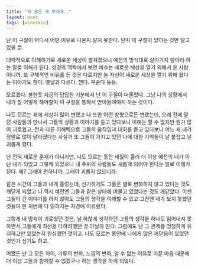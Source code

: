```yaml
---
title: "새 술은 새 부대에.."
layout: post
tags: [wineskin]
---
```


난 이 구절이 어디서 어떤 이유로 나온지 알지 못한다. 단지 이 구절이 있다는 것만 알고 있을 뿐.

대략적으로 이해하기로 새로운 세상이 펼쳐졌으니 예전의 방식대로 살아가지 말아라 하는 말로 이해가 된다. 성경의 맥락에서 보면 예수는 새로운 세상을 열기 위해서 온 사람이니까. 또 구체적인 비유를 든 것은 다르지만 늘 자신이 새로운 세상을 열기 위해 왔다는 이야기도 한다. 옛날과 다르다. 깬다. 부순다 등등.

모르겠다. 불현듯 지금의 답답한 기분에서 난 이 구절이 떠올랐다. 그냥 나의 상황에서 내가 뭘 어떻게 해야할지 이 구절을 통해서 받아들여야지 하는 것이다. 

나도 모르는 새에 세상이 많이 변했고 나 또한 어떤 방향으로든 변했는데, 오래 전에 알던 사람들과 만나서 그들의 상황과 이야기를 듣고 있다보니 이해는 할 수 없지만 뭔가 많이 괴로웠고, 전과 다른 이해력으로 그들의 움직임과 대화를 듣고 있다보니 어느 새 내가 정말로 많이 달라졌다는 사실과 또 그들이 가지고 있던 나에 대한 기억들이 날 붙잡고 날 괴롭게 했다.

난 전혀 새로운 존재가 아니지만, 나도 모르는 동안 세월이 훌러 더 이상 예전의 내가 아닌 내가 되었고 그렇게 되었으니 내 주위의 사람들도 새롭게 되어야 한다는 말로 이해가 된다. 왜? 그래야 편하니까. 그래야 괴롭지 않으니까. 

같은 시간이 그들과 내게 흘렀는데, 신기하게도 그들은 별로 변화하지 않고 있다는 것도 깨닫게 되었고 나 역시 예전엔 그들과 같은 상태에 머물고 있었다는 것도 깨닫았다. 이젠 그들이 긴 이야기를 하지 않아도 그들의 생각을 이해할 수 있고 그전엔 내가 보지 못했던 것들이 한 꺼번에 다 읽혀지는 지경에 이르렀다. 

그렇게 내 맘속이 괴로웠던 것은, 날 하찮게 생각하던 그들의 생각을 하나도 읽어내지 못하면서 그들에게 최선을 다하려했던 것 아닐까 한다. 그럼에도 난 그 관계를 멍청하게 유지하고만 있었는지 한심했던 것이고. 나도 모르는 동안에 나에게 많은 깨닫음이 있었던 것인가 싶기도 하고. 

어쨌든 난 그 모든 차이, 기류의 변화, 느낌의 변화, 알 수 없는 이유로 아픈 마음 때문에 더 이상 그들과 함께할 수 없겠구나 하는 생각을 하게 되었다. 
